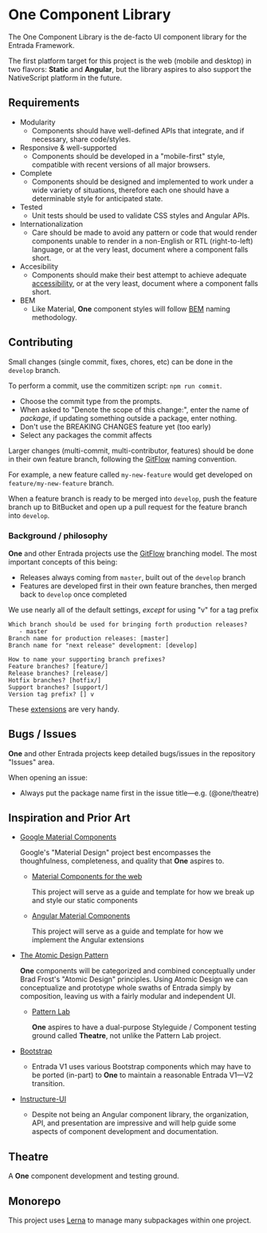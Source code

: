 # One Component Library

The One Component Library is the de-facto UI component library for the Entrada Framework.

The first platform target for this project is the web (mobile and desktop) in two flavors: 
**Static** and **Angular**,  but the library aspires to also support the NativeScript 
platform in the future.

## Requirements

* Modularity
	* Components should have well-defined APIs that integrate, and if necessary, share code/styles.
* Responsive & well-supported
	* Components should be developed in a "mobile-first" style, compatible with recent versions of all
	major browsers.
* Complete
	* Components should be designed and implemented to work under a wide variety of situations, 
	therefore each one should have a determinable style for anticipated state.
* Tested
	* Unit tests should be used to validate CSS styles and Angular APIs.
* Internationalization
	* Care should be made to avoid any pattern or code that would render components unable to render in
	a non-English or RTL (right-to-left) language, or at the very least, document where a component falls short.
* Accesibility
	* Components should make their best attempt to achieve adequate [accessibility](http://a11yproject.com/),
	or at the very least, document where a component falls short.
* BEM
	* Like Material, **One** component styles will follow [BEM](http://getbem.com/) naming methodology.

## Contributing

Small changes (single commit, fixes, chores, etc) can be done in the `develop` branch.

To perform a commit, use the commitizen script: `npm run commit`.

* Choose the commit type from the prompts. 
* When asked to "Denote the scope of this change:", enter the name of _package_, if updating 
something outside a package, enter nothing.
* Don't use the BREAKING CHANGES feature yet (too early)
* Select any packages the commit affects

Larger changes (multi-commit, multi-contributor, features) should be done in their own feature 
branch, following the [GitFlow](http://nvie.com/posts/a-successful-git-branching-model/) naming 
convention.

For example, a new feature called `my-new-feature` would get developed on `feature/my-new-feature` branch.

When a feature branch is ready to be merged into `develop`, push the feature branch up to BitBucket 
and open up a pull request for the feature branch into `develop`.



### Background / philosophy

**One** and other Entrada projects use the [GitFlow](http://nvie.com/posts/a-successful-git-branching-model/) 
branching model. The most important concepts of this being:

* Releases always coming from `master`, built out of the `develop` branch
* Features are developed first in their own feature branches, then merged back to `develop` once completed

We use nearly all of the default settings, _except_ for using "v" for a tag prefix

```
Which branch should be used for bringing forth production releases?
   - master
Branch name for production releases: [master] 
Branch name for "next release" development: [develop] 

How to name your supporting branch prefixes?
Feature branches? [feature/] 
Release branches? [release/] 
Hotfix branches? [hotfix/] 
Support branches? [support/] 
Version tag prefix? [] v
```

These [extensions](https://github.com/nvie/gitflow) are very handy.

## Bugs / Issues

**One** and other Entrada projects keep detailed bugs/issues in the repository "Issues" area.

When opening an issue:

* Always put the package name first in the issue title—e.g. (@​one/theatre)

## Inspiration and Prior Art

* [Google Material Components](https://material.io/components/)

	Google's "Material Design" project best encompasses the thoughfulness, completeness, and 
	quality that **One**  aspires to.

	* [Material Components for the web](https://github.com/material-components/material-components-web)

		This project will serve as a guide and template for how we break up and style our static components

	* [Angular Material Components](https://github.com/angular/material2)

		This project will serve as a guide and template for how we implement the Angular extensions

* [The Atomic Design Pattern](http://atomicdesign.bradfrost.com/chapter-2/)

	**One** components will be categorized and combined conceptually under Brad Frost's "Atomic Design"
	principles. Using Atomic Design we can conceptualize and prototype whole swaths of Entrada simply
	by composition, leaving us with a fairly modular and independent UI.

	* [Pattern Lab](http://patternlab.io/)

		**One** aspires to have a dual-purpose Styleguide / Component testing ground called **Theatre**, 
		not unlike the Pattern Lab project.

* [Bootstrap](http://getbootstrap.com/)

	* Entrada V1 uses various Bootstrap components which may have to be ported (in-part) to **One** 
	to maintain a reasonable Entrada V1—V2 transition.

* [Instructure-UI](http://instructure.github.io/)
	
	* Despite not being an Angular component library, the organization, API, and presentation are impressive 
	and will help guide some aspects of component development and documentation.


## Theatre

A **One** component development and testing ground.

## Monorepo

This project uses [Lerna](https://lernajs.io/) to manage many subpackages within one project.
